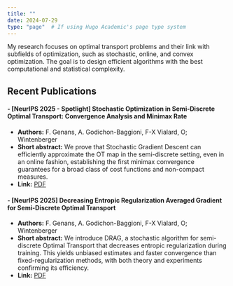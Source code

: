 ```yaml
---
title: ""
date: 2024-07-29
type: "page"  # If using Hugo Academic's page type system
---
```


My research focuses on optimal transport problems and their link with subfields of optimization, such as stochastic, online, and convex optimization. The goal is to design efficient algorithms with the best computational and statistical complexity.

## Recent Publications

#### - [NeurIPS 2025 - Spotlight] Stochastic Optimization in Semi-Discrete Optimal Transport: Convergence Analysis and Minimax Rate
- **Authors:** F. Genans, A. Godichon-Baggioni, F-X Vialard, O; Wintenberger
- **Short abstract:** We prove that Stochastic Gradient Descent can efficiently approximate the OT map in the semi-discrete setting, even in an online fashion, establishing the first minimax convergence guarantees for a broad class of cost functions and non-compact measures.
- **Link:** [PDF](./StoSDOT_Minimax_NeurIPS25.pdf)


#### - [NeurIPS 2025] Decreasing Entropic Regularization Averaged Gradient for Semi-Discrete Optimal Transport
- **Authors:** F. Genans, A. Godichon-Baggioni, F-X Vialard, O; Wintenberger
- **Short abstract:** We introduce DRAG, a stochastic algorithm for semi-discrete Optimal Transport that decreases entropic regularization during training. This yields unbiased estimates and faster convergence than fixed-regularization methods, with both theory and experiments confirming its efficiency.
- **Link:** [PDF](./DRAG_NeurIPS25.pdf)
  
